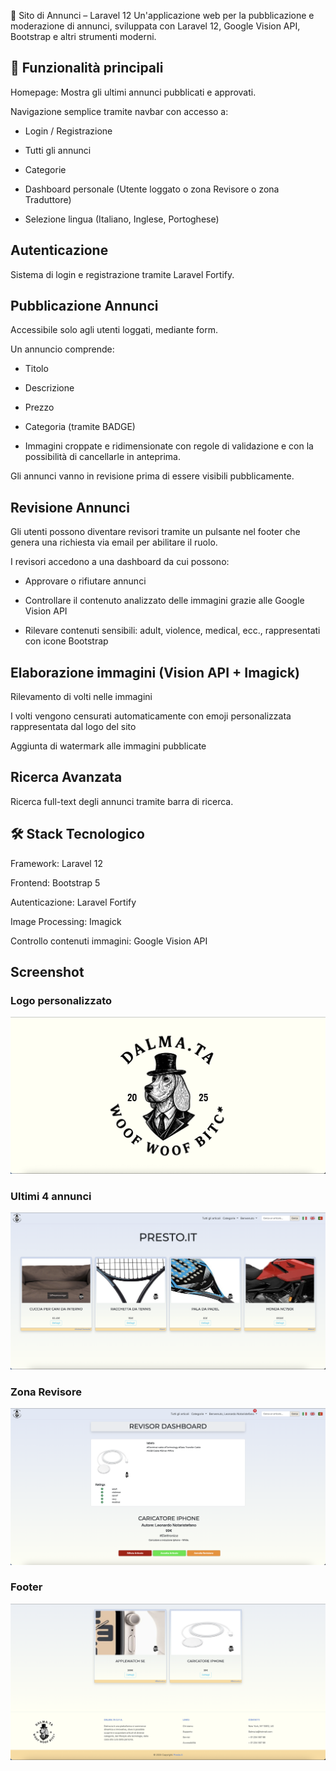 📢 Sito di Annunci – Laravel 12
Un'applicazione web per la pubblicazione e moderazione di annunci, sviluppata con Laravel 12, Google Vision API, Bootstrap e altri strumenti moderni.

## 🚀 Funzionalità principali
Homepage: Mostra gli ultimi annunci pubblicati e approvati.

Navigazione semplice tramite navbar con accesso a:

- Login / Registrazione

- Tutti gli annunci

- Categorie

- Dashboard personale (Utente loggato o zona Revisore o zona Traduttore)

- Selezione lingua (Italiano, Inglese, Portoghese)

## Autenticazione
Sistema di login e registrazione tramite Laravel Fortify.

## Pubblicazione Annunci
Accessibile solo agli utenti loggati, mediante form.

Un annuncio comprende:

- Titolo

- Descrizione

- Prezzo
 
- Categoria (tramite BADGE)

- Immagini croppate e ridimensionate con regole di validazione e con la possibilità di cancellarle in anteprima.

Gli annunci vanno in revisione prima di essere visibili pubblicamente.

## Revisione Annunci
Gli utenti possono diventare revisori tramite un pulsante nel footer che genera una richiesta via email per abilitare il ruolo.

I revisori accedono a una dashboard da cui possono:

- Approvare o rifiutare annunci

- Controllare il contenuto analizzato delle immagini grazie alle Google Vision API

- Rilevare contenuti sensibili: adult, violence, medical, ecc., rappresentati con icone Bootstrap

## Elaborazione immagini (Vision API + Imagick)
Rilevamento di volti nelle immagini

I volti vengono censurati automaticamente con emoji personalizzata rappresentata dal logo del sito

Aggiunta di watermark alle immagini pubblicate

## Ricerca Avanzata
Ricerca full-text degli annunci tramite barra di ricerca.

## 🛠️ Stack Tecnologico
Framework: Laravel 12

Frontend: Bootstrap 5

Autenticazione: Laravel Fortify

Image Processing: Imagick

Controllo contenuti immagini: Google Vision API

## Screenshot

### Logo personalizzato
![Logo personalizzato](./public/media/logoDim.png)

### Ultimi 4 annunci
![Ultimi 4 annunci](./public/media/ultimiArticoli.png)

### Zona Revisore
![Zona Revisore](./public/media/zonaRevisore.png)

### Footer
![Footer](./public/media/footerDim.png)